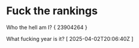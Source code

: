 # Fuck the rankings

Who the hell am I?
{ 23904264 }

What fucking year is it?
[ 2025-04-02T20:06:40Z ]
